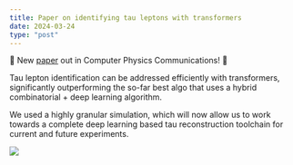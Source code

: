 ```yaml
---
title: Paper on identifying tau leptons with transformers
date: 2024-03-24
type: "post"
---
```


🎉 New [paper](https://doi.org/10.1016/j.cpc.2024.109095) out in Computer Physics Communications! 🎉

Tau lepton identification can be addressed efficiently with transformers, significantly outperforming the so-far best algo that uses a hybrid combinatorial + deep learning algorithm.

We used a highly granular simulation, which will now allow us to work towards a complete deep learning based tau reconstruction toolchain for current and future experiments.

![](/img/2024/cpc_taus.jpg)